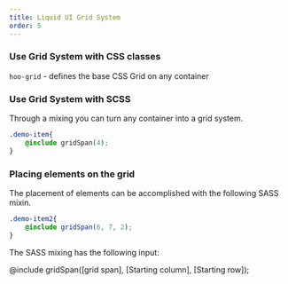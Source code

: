 ```yaml
---
title: Liquid UI Grid System
order: 5
---
```

### Use Grid System with CSS classes

`hoo-grid` - defines the base CSS Grid on any container

### Use Grid System with SCSS

Through a mixing you can turn any container into a grid system.

```css
.demo-item{
	@include gridSpan(4);
}
```

### Placing elements on the grid

The placement of elements can be accomplished with the following SASS mixin.

```scss
.demo-item2{
	@include gridSpan(6, 7, 2);
}
```

The SASS mixing has the following input:

@include gridSpan([grid span], [Starting column], [Starting row]);